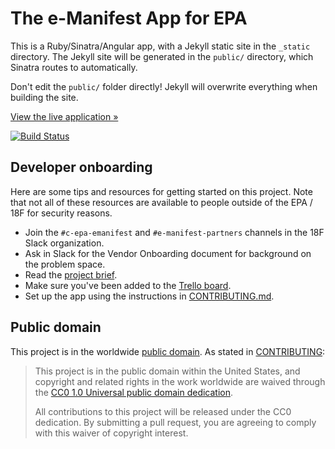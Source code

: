 # The e-Manifest App for EPA

This is a Ruby/Sinatra/Angular app, with a Jekyll static site in the `_static` directory. The Jekyll site will be generated in the `public/` directory, which Sinatra routes to automatically.

Don't edit the `public/` folder directly! Jekyll will overwrite everything when building the site.

[View the live application »](https://e-manifest.18f.gov)

[![Build Status](https://travis-ci.org/18F/e-manifest.svg?branch=master)](https://travis-ci.org/18F/e-manifest)

## Developer onboarding

Here are some tips and resources for getting started on this project. Note that
not all of these resources are available to people outside of the EPA / 18F for
security reasons.

* Join the `#c-epa-emanifest` and `#e-manifest-partners` channels in the 18F
  Slack organization.
* Ask in Slack for the Vendor Onboarding document for background on the problem space.
* Read the [project
  brief](https://docs.google.com/document/d/1v_rRaV5euxmBdH8D_Huo37kN3Yu76sNn2TXVJJB4v40/edit).
* Make sure you've been added to the [Trello
  board](https://trello.com/b/0geMlbgF/epa-emanifest).
* Set up the app using the instructions in [CONTRIBUTING.md](CONTRIBUTING.md).

## Public domain

This project is in the worldwide [public domain](LICENSE.md). As stated in [CONTRIBUTING](CONTRIBUTING.md):

> This project is in the public domain within the United States, and copyright and related rights in the work worldwide are waived through the [CC0 1.0 Universal public domain dedication](https://creativecommons.org/publicdomain/zero/1.0/).
>
> All contributions to this project will be released under the CC0 dedication. By submitting a pull request, you are agreeing to comply with this waiver of copyright interest.
